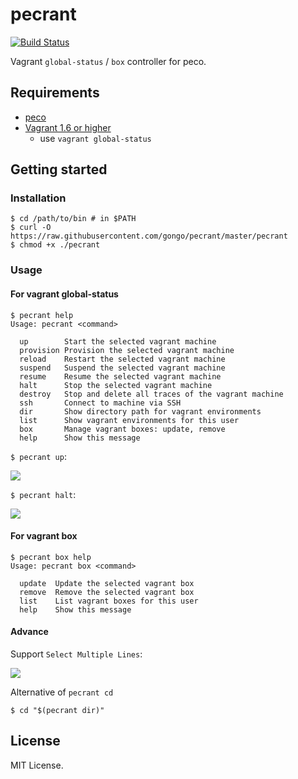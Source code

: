 pecrant
==========

[![Build Status](https://travis-ci.org/gongo/pecrant.svg?branch=master)](https://travis-ci.org/gongo/pecrant)

Vagrant `global-status` / `box` controller for peco.

Requirements
--------------------

- [peco](https://github.com/peco/peco)
- [Vagrant 1.6 or higher](http://www.vagrantup.com/blog/feature-preview-vagrant-1-6-global-status.html)
    - use `vagrant global-status`

Getting started
--------------------

### Installation

```
$ cd /path/to/bin # in $PATH
$ curl -O https://raw.githubusercontent.com/gongo/pecrant/master/pecrant
$ chmod +x ./pecrant
```

### Usage

#### For vagrant global-status

```
$ pecrant help
Usage: pecrant <command>

  up        Start the selected vagrant machine
  provision Provision the selected vagrant machine
  reload    Restart the selected vagrant machine
  suspend   Suspend the selected vagrant machine
  resume    Resume the selected vagrant machine
  halt      Stop the selected vagrant machine
  destroy   Stop and delete all traces of the vagrant machine
  ssh       Connect to machine via SSH
  dir       Show directory path for vagrant environments
  list      Show vagrant environments for this user
  box       Manage vagrant boxes: update, remove
  help      Show this message
```

`$ pecrant up`:

![](./images/pecrant_up.gif)

`$ pecrant halt`:

![](./images/pecrant_halt.gif)

#### For vagrant box

```
$ pecrant box help
Usage: pecrant box <command>

  update  Update the selected vagrant box
  remove  Remove the selected vagrant box
  list    List vagrant boxes for this user
  help    Show this message
```

#### Advance

Support `Select Multiple Lines`:

![](./images/pecrant_multiple.gif)

Alternative of `pecrant cd`

    $ cd "$(pecrant dir)"

License
--------------------

MIT License.
